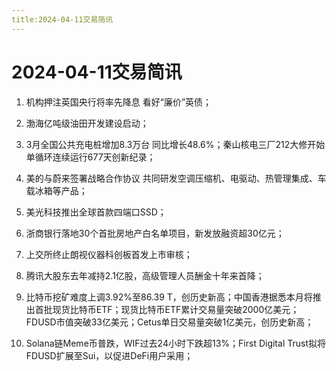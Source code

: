 ```yaml
---
title:2024-04-11交易简讯
---
```

# 2024-04-11交易简讯

1. 机构押注英国央行将率先降息 看好“廉价”英债；

2. 渤海亿吨级油田开发建设启动；

3. 3月全国公共充电桩增加8.3万台 同比增长48.6%；秦山核电三厂212大修开始 单循环连续运行677天创新纪录；

4. 美的与蔚来签署战略合作协议 共同研发空调压缩机、电驱动、热管理集成、车载冰箱等产品；

5. 美光科技推出全球首款四端口SSD；

6. 浙商银行落地30个首批房地产白名单项目，新发放融资超30亿元；

7. 上交所终止朗视仪器科创板首发上市审核；

8. 腾讯大股东去年减持2.1亿股，高级管理人员酬金十年来首降；

9. 比特币挖矿难度上调3.92%至86.39 T，创历史新高；中国香港据悉本月将推出首批现货比特币ETF；现货比特币ETF累计交易量突破2000亿美元；FDUSD市值突破33亿美元；Cetus单日交易量突破1亿美元，创历史新高；

10. Solana链Meme币普跌，WIF过去24小时下跌超13%；First Digital Trust拟将FDUSD扩展至Sui，以促进DeFi用户采用；